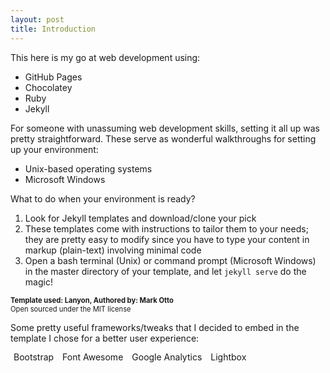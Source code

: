```yaml
---
layout: post
title: Introduction
---
```


This here is my go at web development using:
* <a href="https://pages.github.com/" target="_blank;" style="text-decoration:none;">GitHub Pages</a>
* <a href="https://chocolatey.org/" target="_blank;" style="text-decoration:none;">Chocolatey</a>
* <a href="https://rubyinstaller.org/" target="_blank;" style="text-decoration:none;">Ruby</a>
* <a href="https://jekyllrb.com/" target="_blank;" style="text-decoration:none;">Jekyll</a>

For someone with unassuming web development skills, setting it all up was pretty straightforward. These serve as wonderful walkthroughs for setting up your environment:
* <a href="https://jekyllrb.com/docs/installation/" target="_blank;" style="text-decoration:none;">Unix-based operating systems</a>
* <a href="https://jekyllrb.com/docs/windows/" target="_blank;" style="text-decoration:none;">Microsoft Windows</a>

What to do when your environment is ready?
1. Look for Jekyll templates and download/clone your pick
2. These templates come with instructions to tailor them to your needs; they are pretty easy to modify since you have to type your content in markup (plain-text) involving minimal code
3. Open a bash terminal (Unix) or command prompt (Microsoft Windows) in the master directory of your template, and let <code>jekyll serve</code> do the magic!

<div class="message text-center" style="font-size:80%;">
	<strong>Template used: <a href="https://www.github.com/poole/lanyon" style="text-decoration:none;">Lanyon</a>, Authored by: <a href="https://www.github.com/mdo/" style="text-decoration:none;">Mark Otto</a></strong>
	<br>Open sourced under the <a href="{{ site.baseurl }}/LICENSE.md" style="text-decoration:none;">MIT license</a>
</div>

Some pretty useful frameworks/tweaks that I decided to embed in the template I chose for a better user experience:
<div class="list-group">
<a class="list-group-item" href="https://www.getbootstrap.com/" target="_blank;" style="text-decoration:none; padding:1%;">Bootstrap</a>
<a class="list-group-item" href="http://www.fontawesome.io/" target="_blank;" style="text-decoration:none; padding:1%;">Font Awesome</a>
<a class="list-group-item" href="https://www.michaelsoolee.com/google-analytics-jekyll/" target="_blank;" style="text-decoration:none; padding:1%;">Google Analytics</a>
<a class="list-group-item" href="http://www.lokeshdhakar.com/projects/lightbox2/" target="_blank;" style="text-decoration:none; padding:1%;">Lightbox</a>
</div>